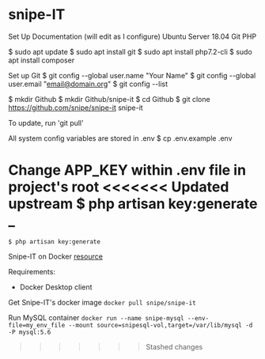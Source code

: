 # snipe-IT

Set Up Documentation (will edit as I configure)
Ubuntu Server 18.04
Git
PHP

$ sudo apt update
$ sudo apt install git
$ sudo apt install php7.2-cli
$ sudo apt install composer

Set up Git
$ git config --global user.name "Your Name"
$ git config --global user.email "email@domain.org"
$ git config --list 

$ mkdir Github
$ mkdir Github/snipe-it
$ cd Github
$ git clone https://github.com/snipe/snipe-it snipe-it


To update, run 'git pull' 

All system config variables are stored in .env
$ cp .env.example .env

Change APP_KEY within .env file in project's root
<<<<<<< Updated upstream
$ php artisan key:generate
_
=======
```$ php artisan key:generate```



Snipe-IT on Docker
[resource](https://snipe-it.readme.io/docs/docker)

Requirements:
* Docker Desktop client

Get Snipe-IT's docker image
```docker pull snipe/snipe-it```

Run MySQL container
```docker run --name snipe-mysql --env-file=my_env_file --mount source=snipesql-vol,target=/var/lib/mysql -d -P mysql:5.6```
>>>>>>> Stashed changes
